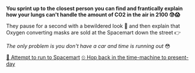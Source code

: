 **You sprint up to the closest person you can find and frantically explain how your lungs can't handle the amount of CO2 in the air in 2100 😰😱**

They pause for a second with a bewildered look 🤚 and then explain that Oxygen converting masks are sold at the Spacemart down the street 👉

*The only problem is you don't have a car and time is running out* 😳

[👟 Attempt to run to Spacemart](2.md)
[⏲ Hop back in the time-machine to present-day](begin-journey.md)